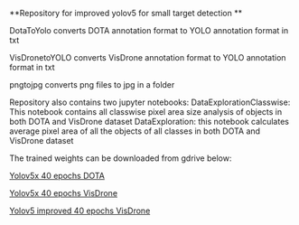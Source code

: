 **Repository for improved yolov5 for small target detection
**

DotaToYolo converts DOTA annotation format to YOLO annotation format in txt

VisDronetoYOLO converts VisDrone annotation format to YOLO annotation format in txt

pngtojpg converts png files to jpg in a folder

Repository also contains two jupyter notebooks:
  DataExplorationClasswise: This notebook contains all classwise pixel area size analysis of objects in both DOTA and VisDrone dataset
  DataExploration: this notebook calculates average pixel area of all the objects of all classes in both DOTA and VisDrone dataset


The trained weights can be downloaded from gdrive below:


[Yolov5x 40 epochs DOTA](https://drive.google.com/file/d/19O4kdomab0MzXtWNo3vgL9yRRhNM0WZA/view?usp=sharing)

[Yolov5x 40 epochs VisDrone](https://drive.google.com/file/d/1TNMuFtoHuU6lv84FVaI1tTSGGKu0Lea3/view?usp=sharing)

[Yolov5 improved 40 epochs VisDrone](https://drive.google.com/file/d/1KUQLH9mtCcBxoENZHclcMAss8sy5FV4V/view?usp=sharing)
